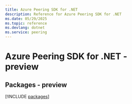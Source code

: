 ```yaml
---
title: Azure Peering SDK for .NET
description: Reference for Azure Peering SDK for .NET
ms.date: 05/29/2025
ms.topic: reference
ms.devlang: dotnet
ms.service: peering
---
```

# Azure Peering SDK for .NET - preview
## Packages - preview
[!INCLUDE [packages](peering-index.md)]